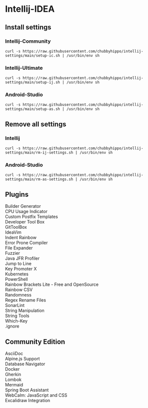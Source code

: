 # Intellij-IDEA
## Install settings 
### Intellij-Community
```
curl -s https://raw.githubusercontent.com/chubbyhippo/intellij-settings/main/setup-ic.sh | /usr/bin/env sh
```
### Intellij-Ultimate
```
curl -s https://raw.githubusercontent.com/chubbyhippo/intellij-settings/main/setup-ij.sh | /usr/bin/env sh
```
### Android-Studio
```
curl -s https://raw.githubusercontent.com/chubbyhippo/intellij-settings/main/setup-as.sh | /usr/bin/env sh
```

## Remove all settings 
### Intellij
```
curl -s https://raw.githubusercontent.com/chubbyhippo/intellij-settings/main/rm-ij-settings.sh | /usr/bin/env sh
```
### Android-Studio
```
curl -s https://raw.githubusercontent.com/chubbyhippo/intellij-settings/main/rm-as-settings.sh | /usr/bin/env sh
```

## Plugins
Builder Generator  
CPU Usage Indicator  
Custom Postfix Templates  
Developer Tool Box  
GitToolBox  
IdeaVim  
Indent Rainbow  
Error Prone Compiler  
File Expander  
Fuzzier  
Java JFR Profiler  
Jump to Line  
Key Promoter X  
Kubernetes  
PowerShell  
Rainbow Brackets Lite - Free and OpenSource  
Rainbow CSV  
Randomness  
Regex Rename Files  
SonarLint  
String Manipulation  
String Tools  
Which-Key  
.ignore  
## Community Edition
AsciiDoc  
Alpine.js Support  
Database Navigator  
Docker  
Gherkin  
Lombok  
Mermaid  
Spring Boot Assistant  
WebCalm: JavaScript and CSS  
Excalidraw Integration  
